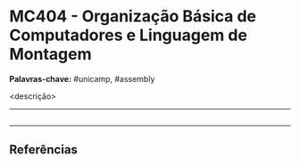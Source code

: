 # MC404 - Organização Básica de Computadores e Linguagem de Montagem

**Palavras-chave:** #unicamp, #assembly

<descrição>

---

## 

---

## Referências
